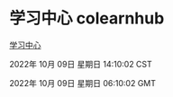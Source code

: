 # 学习中心 colearnhub
[学习中心](http://27.19.33.125:56308/colearnhub/)

2022年 10月 09日 星期日 14:10:02 CST

2022年 10月 09日 星期日 06:10:02 GMT
